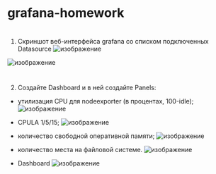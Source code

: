 # grafana-homework
#
1. Скриншот веб-интерфейса grafana со списком подключенных Datasource
![изображение](https://github.com/user-attachments/assets/bbf2628f-b63d-48ae-92aa-f05cb9162b6c)


![изображение](https://github.com/user-attachments/assets/00058ba0-bfab-40db-8696-e5d129723981)

#
2. Создайте Dashboard и в ней создайте Panels:

- утилизация CPU для nodeexporter (в процентах, 100-idle);
  ![изображение](https://github.com/user-attachments/assets/bcf834cc-c0bd-4735-a1b2-d5f5aea38707)

- CPULA 1/5/15;
  ![изображение](https://github.com/user-attachments/assets/b119207c-7a0f-40ef-938b-58562576a9d9)

- количество свободной оперативной памяти;
  ![изображение](https://github.com/user-attachments/assets/4db66fe4-d026-41b5-9d75-c917c75fe4bf)

  
- количество места на файловой системе.
![изображение](https://github.com/user-attachments/assets/6c9c2c3c-4fe1-4922-8237-52fe028b98d9)

- Dashboard
  ![изображение](https://github.com/user-attachments/assets/74777e73-19d4-45f4-980e-f4ba08ff1284)


  
